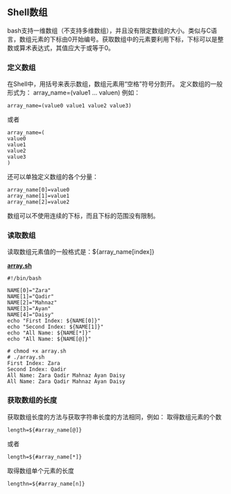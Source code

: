 ## Shell数组
bash支持一维数组（不支持多维数组），并且没有限定数组的大小。类似与C语言，数组元素的下标由0开始编号。获取数组中的元素要利用下标，下标可以是整数或算术表达式，其值应大于或等于0。

### 定义数组
在Shell中，用括号来表示数组，数组元素用“空格”符号分割开。
定义数组的一般形式为：
array_name=(value1 ... valuen)
例如：
```shell
array_name=(value0 value1 value2 value3)
```
或者
```shell
array_name=(
value0
value1
value2
value3
)
```
还可以单独定义数组的各个分量：
```shell
array_name[0]=value0
array_name[1]=value1
array_name[2]=value2
```
数组可以不使用连续的下标，而且下标的范围没有限制。

### 读取数组
读取数组元素值的一般格式是：${array_name[index]}

**[array.sh](code/array.sh)**
```shell
#!/bin/bash

NAME[0]="Zara"
NAME[1]="Qadir"
NAME[2]="Mahnaz"
NAME[3]="Ayan"
NAME[4]="Daisy"
echo "First Index: ${NAME[0]}"
echo "Second Index: ${NAME[1]}"
echo "All Name: ${NAME[*]}"
echo "All Name: ${NAME[@]}"
```
```shell
# chmod +x array.sh
# ./array.sh
First Index: Zara
Second Index: Qadir
All Name: Zara Qadir Mahnaz Ayan Daisy
All Name: Zara Qadir Mahnaz Ayan Daisy
```

### 获取数组的长度
获取数组长度的方法与获取字符串长度的方法相同，例如：
取得数组元素的个数
```shell
length=${#array_name[@]}
```
或者
```shell
length=${#array_name[*]}
```
取得数组单个元素的长度
```shell
lengthn=${#array_name[n]}
```
